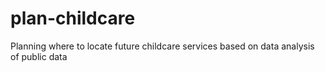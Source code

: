 # plan-childcare
Planning where to locate future childcare services based on data analysis of public data
